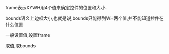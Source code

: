 frame表示XYWH用4个值来确定控件的位置和大小.

bounds语义上边框大小,也就是说,bounds只能得到WH两个值,并不能知道控件在什么位置

一般设置值,设置frame

取值,取bounds

